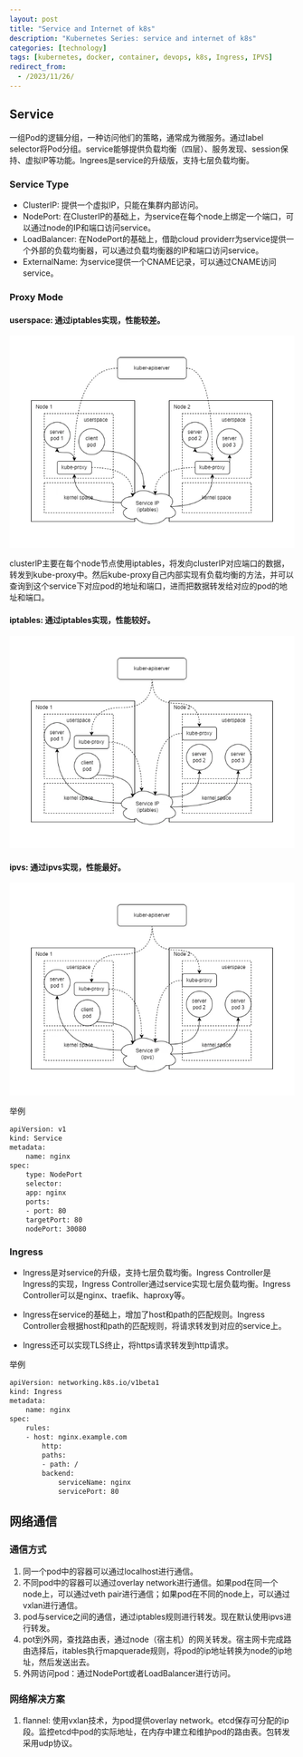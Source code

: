 ```yaml
---
layout: post
title: "Service and Internet of k8s"
description: "Kubernetes Series: service and internet of k8s"
categories: [technology]
tags: [kubernetes, docker, container, devops, k8s, Ingress, IPVS]
redirect_from:
  - /2023/11/26/
---
```


## Service

一组Pod的逻辑分组，一种访问他们的策略，通常成为微服务。通过label selector将Pod分组。service能够提供负载均衡（四层）、服务发现、session保持、虚拟IP等功能。Ingrees是service的升级版，支持七层负载均衡。

### Service Type

- ClusterIP: 提供一个虚拟IP，只能在集群内部访问。
- NodePort: 在ClusterIP的基础上，为service在每个node上绑定一个端口，可以通过node的IP和端口访问service。
- LoadBalancer: 在NodePort的基础上，借助cloud providerr为service提供一个外部的负载均衡器，可以通过负载均衡器的IP和端口访问service。
- ExternalName: 为service提供一个CNAME记录，可以通过CNAME访问service。

### Proxy Mode

#### userspace: 通过iptables实现，性能较差。

![userspace_proxy](https://raw.githubusercontent.com/ElmTran/ImgStg/main/img/userspace_proxy.webp)

clusterlP主要在每个node节点使用iptables，将发向clusterIP对应端口的数据，转发到kube-proxy中。然后kube-proxy自己内部实现有负载均衡的方法，并可以查询到这个service下对应pod的地址和端口，进而把数据转发给对应的pod的地址和端口。

#### iptables: 通过iptables实现，性能较好。

![iptables_proxy](https://raw.githubusercontent.com/ElmTran/ImgStg/main/img/iptables_proxy.webp)

#### ipvs: 通过ipvs实现，性能最好。

![ipvs_proxy](https://raw.githubusercontent.com/ElmTran/ImgStg/main/img/ipvs_proxy.webp)

举例
```
apiVersion: v1
kind: Service
metadata:
    name: nginx
spec:
    type: NodePort
    selector:
    app: nginx
    ports:
    - port: 80
    targetPort: 80
    nodePort: 30080
```

### Ingress

- Ingress是对service的升级，支持七层负载均衡。Ingress Controller是Ingress的实现，Ingress Controller通过service实现七层负载均衡。Ingress Controller可以是nginx、traefik、haproxy等。

- Ingress在service的基础上，增加了host和path的匹配规则。Ingress Controller会根据host和path的匹配规则，将请求转发到对应的service上。

- Ingress还可以实现TLS终止，将https请求转发到http请求。

举例
```
apiVersion: networking.k8s.io/v1beta1
kind: Ingress
metadata:
    name: nginx
spec:
    rules:
    - host: nginx.example.com
        http:
        paths:
        - path: /
        backend:
            serviceName: nginx
            servicePort: 80
```

## 网络通信

### 通信方式

1. 同一个pod中的容器可以通过localhost进行通信。
2. 不同pod中的容器可以通过overlay network进行通信。如果pod在同一个node上，可以通过veth pair进行通信；如果pod在不同的node上，可以通过vxlan进行通信。
3. pod与service之间的通信，通过iptables规则进行转发。现在默认使用ipvs进行转发。
4. pot到外网，查找路由表，通过node（宿主机）的网关转发。宿主网卡完成路由选择后，itables执行mapquerade规则，将pod的ip地址转换为node的ip地址，然后发送出去。
5. 外网访问pod：通过NodePort或者LoadBalancer进行访问。

### 网络解决方案

1. flannel: 使用vxlan技术，为pod提供overlay network。etcd保存可分配的ip段。监控etcd中pod的实际地址，在内存中建立和维护pod的路由表。包转发采用udp协议。
